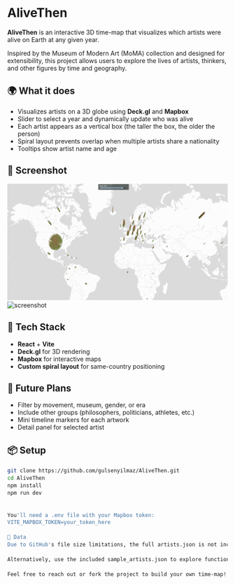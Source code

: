 # AliveThen

**AliveThen** is an interactive 3D time-map that visualizes which artists were alive on Earth at any given year.

Inspired by the Museum of Modern Art (MoMA) collection and designed for extensibility, this project allows users to explore the lives of artists, thinkers, and other figures by time and geography.

## 🌍 What it does

- Visualizes artists on a 3D globe using **Deck.gl** and **Mapbox**
- Slider to select a year and dynamically update who was alive
- Each artist appears as a vertical box (the taller the box, the older the person)
- Spiral layout prevents overlap when multiple artists share a nationality
- Tooltips show artist name and age

## 📸 Screenshot

![screenshot](AliveThen_Screenshot.png) <!-- Add when available -->
![screenshot](AliveThen_Screenshot_01.png) <!-- Add when available -->
## 🚀 Tech Stack

- **React** + **Vite**
- **Deck.gl** for 3D rendering
- **Mapbox** for interactive maps
- **Custom spiral layout** for same-country positioning

## 🧠 Future Plans

- Filter by movement, museum, gender, or era
- Include other groups (philosophers, politicians, athletes, etc.)
- Mini timeline markers for each artwork
- Detail panel for selected artist

## 📦 Setup

```bash
git clone https://github.com/gulsenyilmaz/AliveThen.git
cd AliveThen
npm install
npm run dev


You'll need a .env file with your Mapbox token:
VITE_MAPBOX_TOKEN=your_token_here

📁 Data
Due to GitHub's file size limitations, the full artists.json is not included. You can download it from this link and place it in the /src/data/ directory.

Alternatively, use the included sample_artists.json to explore functionality.

Feel free to reach out or fork the project to build your own time-map!